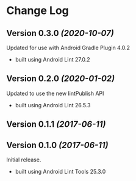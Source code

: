 Change Log
==========

Version 0.3.0 *(2020-10-07)*
----------------------------
Updated for use with Android Gradle Plugin 4.0.2
- built using Android Lint 27.0.2

Version 0.2.0 *(2020-01-02)*
----------------------------
Updated to use the new lintPublish API
- built using Android Lint 26.5.3

Version 0.1.1 *(2017-06-11)*
----------------------------

Version 0.1.0 *(2017-06-11)*
----------------------------
Initial release.
- built using Android Lint Tools 25.3.0
